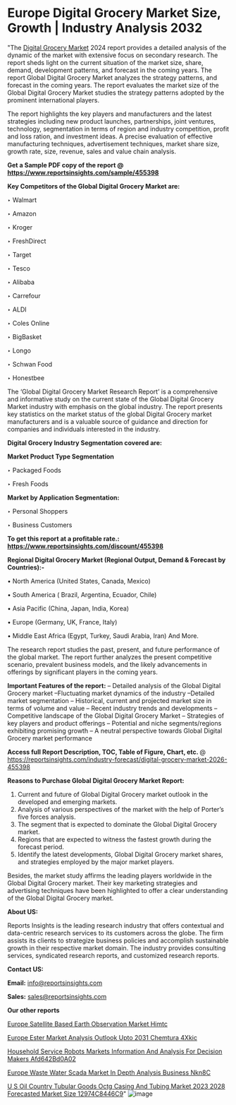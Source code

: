 # Europe Digital Grocery Market Size, Growth | Industry Analysis 2032

"The <a href=https://www.reportsinsights.com/sample/455398>Digital Grocery Market</a> 2024 report provides a detailed analysis of the dynamic of the market with extensive focus on secondary research. The report sheds light on the current situation of the market size, share, demand, development patterns, and forecast in the coming years. The report Global Digital Grocery Market analyzes the strategy patterns, and forecast in the coming years. The report evaluates the market size of the Global Digital Grocery Market studies the strategy patterns adopted by the prominent international players.

The report highlights the key players and manufacturers and the latest strategies including new product launches, partnerships, joint ventures, technology, segmentation in terms of region and industry competition, profit and loss ration, and investment ideas. A precise evaluation of effective manufacturing techniques, advertisement techniques, market share size, growth rate, size, revenue, sales and value chain analysis.

<strong>Get a Sample PDF copy of the report @ <a href=https://www.reportsinsights.com/sample/455398 style=color:#0000ff;>https://www.reportsinsights.com/sample/455398</a></strong>

<strong>Key Competitors of the Global Digital Grocery Market are:</strong>

‣ Walmart

‣ Amazon

‣ Kroger

‣ FreshDirect

‣ Target

‣ Tesco

‣ Alibaba

‣ Carrefour

‣ ALDI

‣ Coles Online

‣ BigBasket

‣ Longo

‣ Schwan Food

‣ Honestbee

The ‘Global Digital Grocery Market Research Report’ is a comprehensive and informative study on the current state of the Global Digital Grocery Market industry with emphasis on the global industry. The report presents key statistics on the market status of the global Digital Grocery market manufacturers and is a valuable source of guidance and direction for companies and individuals interested in the industry.

<strong>Digital Grocery Industry Segmentation covered are:</strong>

<strong>Market Product Type Segmentation</strong>

‣ Packaged Foods

‣ Fresh Foods

<strong>Market by Application Segmentation:</strong>

‣ Personal Shoppers

‣ Business Customers

<strong>To get this report at a profitable rate.: <a href=https://www.reportsinsights.com/discount/455398 style=color:#0000ff;>https://www.reportsinsights.com/discount/455398</a></strong>

<strong>Regional Digital Grocery Market (Regional Output, Demand &amp; Forecast by Countries):-</strong>

• North America (United States, Canada, Mexico)

• South America ( Brazil, Argentina, Ecuador, Chile)

• Asia Pacific (China, Japan, India, Korea)

• Europe (Germany, UK, France, Italy)

• Middle East Africa (Egypt, Turkey, Saudi Arabia, Iran) And More.

The research report studies the past, present, and future performance of the global market. The report further analyzes the present competitive scenario, prevalent business models, and the likely advancements in offerings by significant players in the coming years.

<strong>Important Features of the report:</strong>
– Detailed analysis of the Global Digital Grocery market
–Fluctuating market dynamics of the industry
–Detailed market segmentation
– Historical, current and projected market size in terms of volume and value
– Recent industry trends and developments
– Competitive landscape of the Global Digital Grocery Market
– Strategies of key players and product offerings
– Potential and niche segments/regions exhibiting promising growth
– A neutral perspective towards Global Digital Grocery market performance

<strong>Access full Report Description, TOC, Table of Figure, Chart, etc. </strong>@   <a href=https://reportsinsights.com/industry-forecast/digital-grocery-market-2026-455398 style=color:#0000ff;>https://reportsinsights.com/industry-forecast/digital-grocery-market-2026-455398</a>

<strong>Reasons to Purchase Global Digital Grocery Market Report:</strong>
1. Current and future of Global Digital Grocery market outlook in the developed and emerging markets.
2. Analysis of various perspectives of the market with the help of Porter’s five forces analysis.
3. The segment that is expected to dominate the Global Digital Grocery market.
4. Regions that are expected to witness the fastest growth during the forecast period.
5. Identify the latest developments, Global Digital Grocery market shares, and strategies employed by the major market players.

Besides, the market study affirms the leading players worldwide in the Global Digital Grocery market. Their key marketing strategies and advertising techniques have been highlighted to offer a clear understanding of the Global Digital Grocery market.

<strong><strong>About US</strong>:</strong>

Reports Insights is the leading research industry that offers contextual and data-centric research services to its customers across the globe. The firm assists its clients to strategize business policies and accomplish sustainable growth in their respective market domain. The industry provides consulting services, syndicated research reports, and customized research reports.

<strong>Contact US:</strong>

<p class=><b>Email:</b> <a href=mailto:info@reportsinsights.com>info@reportsinsights.com</a></p>
<p class=><b>Sales:</b> <a href=mailto:sales@reportsinsights.com>sales@reportsinsights.com</a></p>

<strong>Our other reports</strong>

<a href=https://www.linkedin.com/pulse/europe-satellite-based-earth-observation-market-himtc/>Europe Satellite Based Earth Observation Market Himtc</a>

<a href=https://www.linkedin.com/pulse/europe-ester-market-analysis-outlook-upto-2031-chemtura-4xkic/>Europe Ester Market Analysis Outlook Upto 2031 Chemtura 4Xkic</a>

<a href=https://medium.com/@reportinsights.ja/household-service-robots-markets-information-and-analysis-for-decision-makers-afd642bd0a02>Household Service Robots Markets Information And Analysis For Decision Makers Afd642Bd0A02</a>

<a href=https://www.linkedin.com/pulse/europe-waste-water-scada-market-in-depth-analysis-business-nkn8c/>Europe Waste Water Scada Market In Depth Analysis Business Nkn8C</a>

<a href=https://medium.com/@aaradhyashinde84758/u-s-oil-country-tubular-goods-octg-casing-and-tubing-market-2023-2028-forecasted-market-size-12974c8446c9>U S Oil Country Tubular Goods Octg Casing And Tubing Market 2023 2028 Forecasted Market Size 12974C8446C9</a>"
![image](https://github.com/aakesh123242/RIMarket/assets/158431203/00febc02-b02e-4303-a7f0-2548d7a98136)
